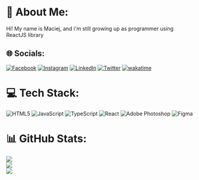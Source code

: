 


# 💫 About Me:
Hi! My name is Maciej, and i'm still growing up as programmer using ReactJS library


## 🌐 Socials:
[![Facebook](https://img.shields.io/badge/Facebook-%231877F2.svg?logo=Facebook&logoColor=white)](https://facebook.com/https://www.facebook.com/maciej.rajtar.1) [![Instagram](https://img.shields.io/badge/Instagram-%23E4405F.svg?logo=Instagram&logoColor=white)](https://instagram.com/https://www.instagram.com/rajmacc/) [![LinkedIn](https://img.shields.io/badge/LinkedIn-%230077B5.svg?logo=linkedin&logoColor=white)](https://linkedin.com/in/https://www.linkedin.com/in/maciej-rajtar-854066180/) [![Twitter](https://img.shields.io/badge/Twitter-%231DA1F2.svg?logo=Twitter&logoColor=white)](https://twitter.com/https://twitter.com/rajtar_maciej) [![wakatime](https://wakatime.com/badge/user/a5e61b70-7994-4c85-80bd-7e4a70684a9d.svg)](https://wakatime.com/@a5e61b70-7994-4c85-80bd-7e4a70684a9d)

# 💻 Tech Stack:
![HTML5](https://img.shields.io/badge/html5-%23E34F26.svg?style=for-the-badge&logo=html5&logoColor=white) ![JavaScript](https://img.shields.io/badge/javascript-%23323330.svg?style=for-the-badge&logo=javascript&logoColor=%23F7DF1E) ![TypeScript](https://img.shields.io/badge/typescript-%23007ACC.svg?style=for-the-badge&logo=typescript&logoColor=white) ![React](https://img.shields.io/badge/react-%2320232a.svg?style=for-the-badge&logo=react&logoColor=%2361DAFB)  ![Adobe Photoshop](https://img.shields.io/badge/adobephotoshop-%2331A8FF.svg?style=for-the-badge&logo=adobephotoshop&logoColor=white) 	![Figma](https://img.shields.io/badge/figma-%23F24E1E.svg?style=for-the-badge&logo=figma&logoColor=white)
# 📊 GitHub Stats:
![](https://github-readme-stats.vercel.app/api?username=rajmac93&theme=react&hide_border=true&include_all_commits=false&count_private=false)<br/>
![](https://github-readme-streak-stats.herokuapp.com/?user=rajmac93&theme=react&hide_border=true)<br/>
![](https://github-readme-stats.vercel.app/api/top-langs/?username=rajmac93&theme=react&hide_border=true&include_all_commits=false&count_private=false&layout=compact)

<!-- Proudly created with GPRM ( https://gprm.itsvg.in ) -->

